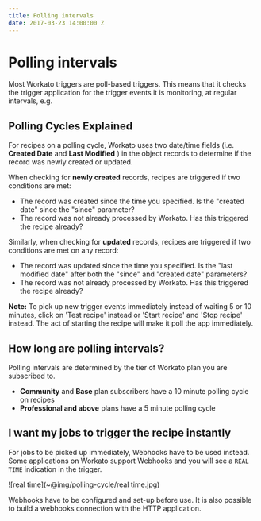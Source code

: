 ```yaml
---
title: Polling intervals
date: 2017-03-23 14:00:00 Z
---
```


# Polling intervals
Most Workato triggers are poll-based triggers. This means that it checks the trigger application for the trigger events it is monitoring, at regular intervals, e.g. 

## Polling Cycles Explained
For recipes on a polling cycle, Workato uses two date/time fields (i.e. **Created Date** and **Last Modified** ) in the object records to determine if the record was newly created or updated.

When checking for **newly created** records, recipes are triggered if two conditions are met:
  * The record was created since the time you specified. Is the "created date" since the "since" parameter?
  * The record was not already processed by Workato. Has this triggered the recipe already?

Similarly, when checking for **updated** records, recipes are triggered if two conditions are met on any record:
  * The record was updated since the time you specified. Is the "last modified date" after both the "since" and "created date" parameters?
  * The record was not already processed by Workato. Has this triggered the recipe already?

**Note:** To pick up new trigger events immediately instead of waiting 5 or 10 minutes, click on 'Test recipe' instead or 'Start recipe' and 'Stop recipe' instead. The act of starting the recipe will make it poll the app immediately.

## How long are polling intervals?
Polling intervals are determined by the tier of Workato plan you are subscribed to.
  * **Community** and **Base** plan subscribers have a 10 minute polling cycle on recipes
  * **Professional and above** plans have a 5 minute polling cycle

## I want my jobs to trigger the recipe instantly
For jobs to be picked up immediately, Webhooks have to be used instead. Some applications on Workato support Webhooks and you will see a `REAL TIME` indication in the trigger.

![real time](~@img/polling-cycle/real time.jpg)

Webhooks have to be configured and set-up before use.
It is also possible to build a webhooks connection with the HTTP application.

